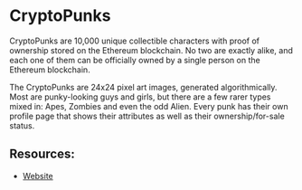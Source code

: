 # CryptoPunks

CryptoPunks are 10,000 unique collectible characters with proof of ownership stored on the Ethereum blockchain. No two are exactly alike, and each one of them can be officially owned by a single person on the Ethereum blockchain.

The CryptoPunks are 24x24 pixel art images, generated algorithmically. Most are punky-looking guys and girls, but there are a few rarer types mixed in: Apes, Zombies and even the odd Alien. Every punk has their own profile page that shows their attributes as well as their ownership/for-sale status.

## Resources:

* [Website](https://www.larvalabs.com/cryptopunks)

